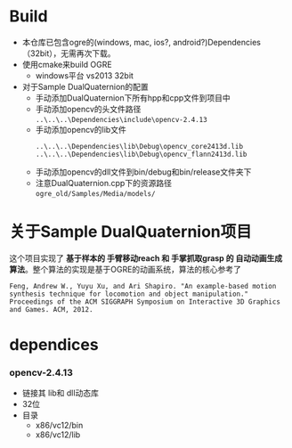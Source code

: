 # Build

- 本仓库已包含ogre的(windows, mac, ios?, android?)Dependencies（32bit），无需再次下载。
- 使用cmake来build OGRE
	- windows平台 vs2013 32bit
- 对于Sample DualQuaternion的配置
	- 手动添加DualQuaternion下所有hpp和cpp文件到项目中
	- 手动添加opencv的头文件路径
		```..\..\..\Dependencies\include\opencv-2.4.13```
	- 手动添加opencv的lib文件
		```
		..\..\..\Dependencies\lib\Debug\opencv_core2413d.lib
		..\..\..\Dependencies\lib\Debug\opencv_flann2413d.lib
		```
	- 手动添加opencv的dll文件到bin/debug和bin/release文件夹下
	- 注意DualQuaternion.cpp下的资源路径
	```ogre_old/Samples/Media/models/```
	
 
# 关于Sample DualQuaternion项目
这个项目实现了 **基于样本的 手臂移动reach 和 手掌抓取grasp 的 自动动画生成算法**。整个算法的实现是基于OGRE的动画系统，算法的核心参考了
```
Feng, Andrew W., Yuyu Xu, and Ari Shapiro. "An example-based motion synthesis technique for locomotion and object manipulation." Proceedings of the ACM SIGGRAPH Symposium on Interactive 3D Graphics and Games. ACM, 2012.
```


# dependices

### opencv-2.4.13

- 链接其 lib和 dll动态库
- 32位
- 目录
	- x86/vc12/bin
	- x86/vc12/lib